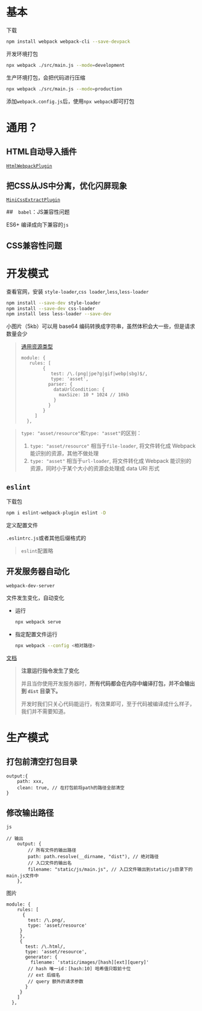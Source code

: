 # 基本

下载

```sh
npm install webpack webpack-cli --save-devpack
```

开发环境打包

```sh
npx webpack ./src/main.js --mode=development
```

生产环境打包，会把代码进行压缩

```sh
npx webpack ./src/main.js --mode=production
```

添加`webpack.config.js`后，使用`npx webpack`即可打包



# 通用？

## HTML自动导入插件

[`HtmlWebpackPlugin`](https://www.webpackjs.com/plugins/html-webpack-plugin/)



## 把CSS从JS中分离，优化闪屏现象

[`MiniCssExtractPlugin`](https://www.webpackjs.com/plugins/mini-css-extract-plugin)



##　`babel`：JS兼容性问题

ES6+ 编译成向下兼容的`js`



## CSS兼容性问题





# 开发模式

查看官网，安装 `style-loader`,`css loader`,`less`,`less-loader`

```sh
npm install --save-dev style-loader
npm install --save-dev css-loader
npm install less less-loader --save-dev
```

小图片（5kb）可以用 base64 编码转换成字符串，虽然体积会大一些，但是请求数量会少

> [通用资源类型](https://www.webpackjs.com/guides/asset-modules/#general-asset-type)
>
> ```
> module: {
>    rules: [
>         {
>            test: /\.(png|jpe?g|gif|webp|sbg)$/,
>            type: 'asset',
>           parser: {
>             dataUrlCondition: {
>               maxSize: 10 * 1024 // 10kb
>             }
>           }
>         }
>      ]
>   },
> ```

> `type: "asset/resource"`和`type: "asset"`的区别：
>
> 1. `type: "asset/resource"` 相当于`file-loader`, 将文件转化成 Webpack 能识别的资源，其他不做处理
> 2. `type: "asset"` 相当于`url-loader`, 将文件转化成 Webpack 能识别的资源，同时小于某个大小的资源会处理成 data URI 形式







## `eslint`

下载包

```sh
npm i eslint-webpack-plugin eslint -D
```

定义配置文件

`.eslintrc.js`或者其他后缀格式的

> `eslint`配置略



## 开发服务器自动化

`webpack-dev-server`

文件发生变化，自动变化

* 运行

  ```sh
  npx webpack serve
  ```

  

* 指定配置文件运行

  ```sh
  npx webpack --config <相对路径>
  ```

  



[文档](https://www.webpackjs.com/configuration/dev-server/)

> **注意运行指令发生了变化**
>
> 并且当你使用开发服务器时，**所有代码都会在内存中编译打包，并不会输出到 `dist` 目录下。**
>
> 开发时我们只关心代码能运行，有效果即可，至于代码被编译成什么样子，我们并不需要知道。



# 生产模式

## 打包前清空打包目录

```
output:{
    path: xxx,
    clean: true, // 在打包前将path的路径全部清空
}
```



## 修改输出路径

`js`

```
// 输出
    output: {
        // 所有文件的输出路径
        path: path.resolve(__dirname, "dist"), // 绝对路径
        // 入口文件的输出名
        filename: "static/js/main.js", // 入口文件输出到static/js目录下的main.js文件中
    },
```

图片

```
module: {
    rules: [
      {
        test: /\.png/,
        type: 'asset/resource'
     }
     },
     {
       test: /\.html/,
       type: 'asset/resource',
       generator: {
         filename: 'static/images/[hash][ext][query]'
        // hash 唯一id：[hash:10] 哈希值只取前十位
        // ext 后缀名
        // query 额外的请求参数
       }
     }
    ]
  },
```





